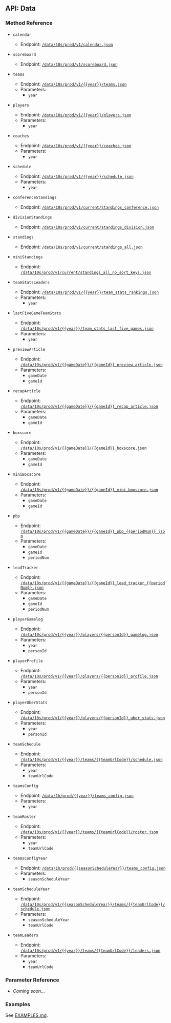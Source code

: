 ## API: Data

### Method Reference

  - `calendar`
    + Endpoint: [`/data/10s/prod/v1/calendar.json`](http://data.nba.net//data/10s/prod/v1/calendar.json)

  - `scoreboard`
    + Endpoint: [`/data/10s/prod/v1/scoreboard.json`](http://data.nba.net//data/10s/prod/v1/scoreboard.json)

  - `teams`
    + Endpoint: [`/data/10s/prod/v1/{{year}}/teams.json`](http://data.nba.net//data/10s/prod/v1/{{year}}/teams.json)
    + Parameters:
      * `year`

  - `players`
    + Endpoint: [`/data/10s/prod/v1/{{year}}/players.json`](http://data.nba.net//data/10s/prod/v1/{{year}}/players.json)
    + Parameters:
      * `year`

  - `coaches`
    + Endpoint: [`/data/10s/prod/v1/{{year}}/coaches.json`](http://data.nba.net//data/10s/prod/v1/{{year}}/coaches.json)
    + Parameters:
      * `year`

  - `schedule`
    + Endpoint: [`/data/10s/prod/v1/{{year}}/schedule.json`](http://data.nba.net//data/10s/prod/v1/{{year}}/schedule.json)
    + Parameters:
      * `year`

  - `conferenceStandings`
    + Endpoint: [`/data/10s/prod/v1/current/standings_conference.json`](http://data.nba.net//data/10s/prod/v1/current/standings_conference.json)

  - `divisionStandings`
    + Endpoint: [`/data/10s/prod/v1/current/standings_division.json`](http://data.nba.net//data/10s/prod/v1/current/standings_division.json)

  - `standings`
    + Endpoint: [`/data/10s/prod/v1/current/standings_all.json`](http://data.nba.net//data/10s/prod/v1/current/standings_all.json)

  - `miniStandings`
    + Endpoint: [`/data/10s/prod/v1/current/standings_all_no_sort_keys.json`](http://data.nba.net//data/10s/prod/v1/current/standings_all_no_sort_keys.json)

  - `teamStatsLeaders`
    + Endpoint: [`/data/10s/prod/v1/{{year}}/team_stats_rankings.json`](http://data.nba.net//data/10s/prod/v1/{{year}}/team_stats_rankings.json)
    + Parameters:
      * `year`

  - `lastFiveGameTeamStats`
    + Endpoint: [`/data/10s/prod/v1/{{year}}/team_stats_last_five_games.json`](http://data.nba.net//data/10s/prod/v1/{{year}}/team_stats_last_five_games.json)
    + Parameters:
      * `year`

  - `previewArticle`
    + Endpoint: [`/data/10s/prod/v1/{{gameDate}}/{{gameId}}_preview_article.json`](http://data.nba.net//data/10s/prod/v1/{{gameDate}}/{{gameId}}_preview_article.json)
    + Parameters:
      * `gameDate`
      * `gameId`

  - `recapArticle`
    + Endpoint: [`/data/10s/prod/v1/{{gameDate}}/{{gameId}}_recap_article.json`](http://data.nba.net//data/10s/prod/v1/{{gameDate}}/{{gameId}}_recap_article.json)
    + Parameters:
      * `gameDate`
      * `gameId`

  - `boxscore`
    + Endpoint: [`/data/10s/prod/v1/{{gameDate}}/{{gameId}}_boxscore.json`](http://data.nba.net//data/10s/prod/v1/{{gameDate}}/{{gameId}}_boxscore.json)
    + Parameters:
      * `gameDate`
      * `gameId`

  - `miniBoxscore`
    + Endpoint: [`/data/10s/prod/v1/{{gameDate}}/{{gameId}}_mini_boxscore.json`](http://data.nba.net//data/10s/prod/v1/{{gameDate}}/{{gameId}}_mini_boxscore.json)
    + Parameters:
      * `gameDate`
      * `gameId`

  - `pbp`
    + Endpoint: [`/data/10s/prod/v1/{{gameDate}}/{{gameId}}_pbp_{{periodNum}}.json`](http://data.nba.net//data/10s/prod/v1/{{gameDate}}/{{gameId}}_pbp_{{periodNum}}.json)
    + Parameters:
      * `gameDate`
      * `gameId`
      * `periodNum`

  - `leadTracker`
    + Endpoint: [`/data/10s/prod/v1/{{gameDate}}/{{gameId}}_lead_tracker_{{periodNum}}.json`](http://data.nba.net//data/10s/prod/v1/{{gameDate}}/{{gameId}}_lead_tracker_{{periodNum}}.json)
    + Parameters:
      * `gameDate`
      * `gameId`
      * `periodNum`

  - `playerGamelog`
    + Endpoint: [`/data/10s/prod/v1/{{year}}/players/{{personId}}_gamelog.json`](http://data.nba.net//data/10s/prod/v1/{{year}}/players/{{personId}}_gamelog.json)
    + Parameters:
      * `year`
      * `personId`

  - `playerProfile`
    + Endpoint: [`/data/10s/prod/v1/{{year}}/players/{{personId}}_profile.json`](http://data.nba.net//data/10s/prod/v1/{{year}}/players/{{personId}}_profile.json)
    + Parameters:
      * `year`
      * `personId`

  - `playerUberStats`
    + Endpoint: [`/data/10s/prod/v1/{{year}}/players/{{personId}}_uber_stats.json`](http://data.nba.net//data/10s/prod/v1/{{year}}/players/{{personId}}_uber_stats.json)
    + Parameters:
      * `year`
      * `personId`

  - `teamSchedule`
    + Endpoint: [`/data/10s/prod/v1/{{year}}/teams/{{teamUrlCode}}/schedule.json`](http://data.nba.net//data/10s/prod/v1/{{year}}/teams/{{teamUrlCode}}/schedule.json)
    + Parameters:
      * `year`
      * `teamUrlCode`

  - `teamsConfig`
    + Endpoint: [`/data/1h/prod/{{year}}/teams_config.json`](http://data.nba.net//data/1h/prod/{{year}}/teams_config.json)
    + Parameters:
      * `year`

  - `teamRoster`
    + Endpoint: [`/data/10s/prod/v1/{{year}}/teams/{{teamUrlCode}}/roster.json`](http://data.nba.net//data/10s/prod/v1/{{year}}/teams/{{teamUrlCode}}/roster.json)
    + Parameters:
      * `year`
      * `teamUrlCode`

  - `teamsConfigYear`
    + Endpoint: [`/data/1h/prod/{{seasonScheduleYear}}/teams_config.json`](http://data.nba.net//data/1h/prod/{{seasonScheduleYear}}/teams_config.json)
    + Parameters:
      * `seasonScheduleYear`

  - `teamScheduleYear`
    + Endpoint: [`/data/10s/prod/v1/{{seasonScheduleYear}}/teams/{{teamUrlCode}}/schedule.json`](http://data.nba.net//data/10s/prod/v1/{{seasonScheduleYear}}/teams/{{teamUrlCode}}/schedule.json)
    + Parameters:
      * `seasonScheduleYear`
      * `teamUrlCode`

  - `teamLeaders`
    + Endpoint: [`/data/10s/prod/v1/{{year}}/teams/{{teamUrlCode}}/leaders.json`](http://data.nba.net//data/10s/prod/v1/{{year}}/teams/{{teamUrlCode}}/leaders.json)
    + Parameters:
      * `year`
      * `teamUrlCode`

### Parameter Reference

  - _Coming soon..._

### Examples

See [EXAMPLES.md](../EXAMPLES.md#data).
